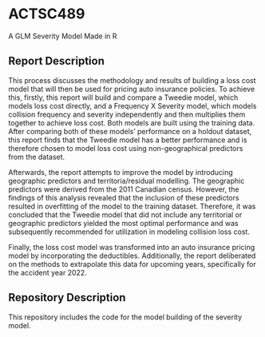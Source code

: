 # ACTSC489
A GLM Severity Model Made in R

## Report Description
This process discusses the methodology and results of building a loss cost model that will then be used for pricing auto 
insurance policies. To achieve this, firstly, this report will build and compare a Tweedie model, which models loss cost 
directly, and a Frequency X Severity model, which models collision frequency and severity independently and then 
multiplies them together to achieve loss cost. Both models are built using the training data. After comparing both of these 
models’ performance on a holdout dataset, this report finds that the Tweedie model has a better performance and is 
therefore chosen to model loss cost using non-geographical predictors from the dataset. 
 
Afterwards, the report attempts to improve the model by introducing geographic predictors and territoria/residual 
modelling. The geographic predictors were derived from the 2011 Canadian census. However, the findings of this analysis 
revealed that the inclusion of these predictors resulted in overfitting of the model to the training dataset. Therefore, it was 
concluded that the Tweedie model that did not include any territorial or geographic predictors yielded the most optimal 
performance and was subsequently recommended for utilization in modeling collision loss cost. 
 
Finally, the loss cost model was transformed into an auto insurance pricing model by incorporating the deductibles. 
Additionally, the report deliberated on the methods to extrapolate this data for upcoming years, specifically for the 
accident year 2022.

## Repository Description
This repository includes the code for the model building of the severity model. 
